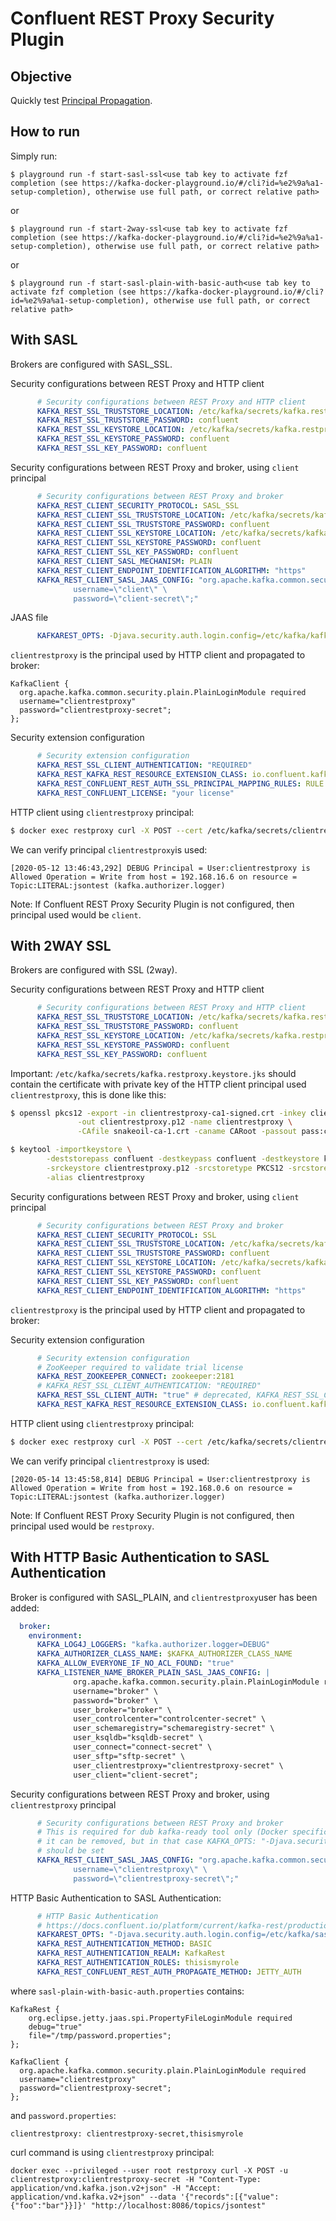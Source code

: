 # Confluent REST Proxy Security Plugin

## Objective

Quickly test [Principal Propagation](https://docs.confluent.io/current/confluent-security-plugins/kafka-rest/principal_propagation.html#principal-propagation).


## How to run

Simply run:

```
$ playground run -f start-sasl-ssl<use tab key to activate fzf completion (see https://kafka-docker-playground.io/#/cli?id=%e2%9a%a1-setup-completion), otherwise use full path, or correct relative path>
```

or

```
$ playground run -f start-2way-ssl<use tab key to activate fzf completion (see https://kafka-docker-playground.io/#/cli?id=%e2%9a%a1-setup-completion), otherwise use full path, or correct relative path>
```

or

```
$ playground run -f start-sasl-plain-with-basic-auth<use tab key to activate fzf completion (see https://kafka-docker-playground.io/#/cli?id=%e2%9a%a1-setup-completion), otherwise use full path, or correct relative path>
```

## With SASL

Brokers are configured with SASL_SSL.

Security configurations between REST Proxy and HTTP client

```yml
      # Security configurations between REST Proxy and HTTP client
      KAFKA_REST_SSL_TRUSTSTORE_LOCATION: /etc/kafka/secrets/kafka.restproxy.truststore.jks
      KAFKA_REST_SSL_TRUSTSTORE_PASSWORD: confluent
      KAFKA_REST_SSL_KEYSTORE_LOCATION: /etc/kafka/secrets/kafka.restproxy.keystore.jks
      KAFKA_REST_SSL_KEYSTORE_PASSWORD: confluent
      KAFKA_REST_SSL_KEY_PASSWORD: confluent
```

Security configurations between REST Proxy and broker, using `client` principal

```yml
      # Security configurations between REST Proxy and broker
      KAFKA_REST_CLIENT_SECURITY_PROTOCOL: SASL_SSL
      KAFKA_REST_CLIENT_SSL_TRUSTSTORE_LOCATION: /etc/kafka/secrets/kafka.restproxy.truststore.jks
      KAFKA_REST_CLIENT_SSL_TRUSTSTORE_PASSWORD: confluent
      KAFKA_REST_CLIENT_SSL_KEYSTORE_LOCATION: /etc/kafka/secrets/kafka.restproxy.keystore.jks
      KAFKA_REST_CLIENT_SSL_KEYSTORE_PASSWORD: confluent
      KAFKA_REST_CLIENT_SSL_KEY_PASSWORD: confluent
      KAFKA_REST_CLIENT_SASL_MECHANISM: PLAIN
      KAFKA_REST_CLIENT_ENDPOINT_IDENTIFICATION_ALGORITHM: "https"
      KAFKA_REST_CLIENT_SASL_JAAS_CONFIG: "org.apache.kafka.common.security.plain.PlainLoginModule required \
              username=\"client\" \
              password=\"client-secret\";"

```

JAAS file

```yml
      KAFKAREST_OPTS: -Djava.security.auth.login.config=/etc/kafka/kafka-rest.jaas.conf
```

`clientrestproxy` is the principal used by HTTP client and propagated to broker:

```
KafkaClient {
  org.apache.kafka.common.security.plain.PlainLoginModule required
  username="clientrestproxy"
  password="clientrestproxy-secret";
};
```

Security extension configuration

```yml
      # Security extension configuration
      KAFKA_REST_SSL_CLIENT_AUTHENTICATION: "REQUIRED"
      KAFKA_REST_KAFKA_REST_RESOURCE_EXTENSION_CLASS: io.confluent.kafkarest.security.KafkaRestSecurityResourceExtension
      KAFKA_REST_CONFLUENT_REST_AUTH_SSL_PRINCIPAL_MAPPING_RULES: RULE:^CN=(.*?),OU=TEST.*$$/$$1/,DEFAULT
      KAFKA_REST_CONFLUENT_LICENSE: "your license"
```

HTTP client using `clientrestproxy` principal:

```bash
$ docker exec restproxy curl -X POST --cert /etc/kafka/secrets/clientrestproxy.certificate.pem --key /etc/kafka/secrets/clientrestproxy.key --tlsv1.2 --cacert /etc/kafka/secrets/snakeoil-ca-1.crt -H "Content-Type: application/vnd.kafka.json.v2+json" -H "Accept: application/vnd.kafka.v2+json" --data '{"records":[{"value":{"foo":"bar"}}]}' "https://localhost:8086/topics/jsontest"
```

We can verify principal `clientrestproxy`is used:

```log
[2020-05-12 13:46:43,292] DEBUG Principal = User:clientrestproxy is Allowed Operation = Write from host = 192.168.16.6 on resource = Topic:LITERAL:jsontest (kafka.authorizer.logger)
```

Note: If Confluent REST Proxy Security Plugin is not configured, then principal used would be `client`.


## With 2WAY SSL

Brokers are configured with SSL (2way).

Security configurations between REST Proxy and HTTP client

```yml
      # Security configurations between REST Proxy and HTTP client
      KAFKA_REST_SSL_TRUSTSTORE_LOCATION: /etc/kafka/secrets/kafka.restproxy.truststore.jks
      KAFKA_REST_SSL_TRUSTSTORE_PASSWORD: confluent
      KAFKA_REST_SSL_KEYSTORE_LOCATION: /etc/kafka/secrets/kafka.restproxy.keystore.jks
      KAFKA_REST_SSL_KEYSTORE_PASSWORD: confluent
      KAFKA_REST_SSL_KEY_PASSWORD: confluent
```

Important: `/etc/kafka/secrets/kafka.restproxy.keystore.jks` should contain the certificate with private key of the HTTP client principal used `clientrestproxy`, this is done like this:

```bash
$ openssl pkcs12 -export -in clientrestproxy-ca1-signed.crt -inkey clientrestproxy.key \
               -out clientrestproxy.p12 -name clientrestproxy \
               -CAfile snakeoil-ca-1.crt -caname CARoot -passout pass:confluent

$ keytool -importkeystore \
        -deststorepass confluent -destkeypass confluent -destkeystore kafka.restproxy.keystore.jks \
        -srckeystore clientrestproxy.p12 -srcstoretype PKCS12 -srcstorepass confluent \
        -alias clientrestproxy
```

Security configurations between REST Proxy and broker, using `client` principal

```yml
      # Security configurations between REST Proxy and broker
      KAFKA_REST_CLIENT_SECURITY_PROTOCOL: SSL
      KAFKA_REST_CLIENT_SSL_TRUSTSTORE_LOCATION: /etc/kafka/secrets/kafka.restproxy.truststore.jks
      KAFKA_REST_CLIENT_SSL_TRUSTSTORE_PASSWORD: confluent
      KAFKA_REST_CLIENT_SSL_KEYSTORE_LOCATION: /etc/kafka/secrets/kafka.restproxy.keystore.jks
      KAFKA_REST_CLIENT_SSL_KEYSTORE_PASSWORD: confluent
      KAFKA_REST_CLIENT_SSL_KEY_PASSWORD: confluent
      KAFKA_REST_CLIENT_ENDPOINT_IDENTIFICATION_ALGORITHM: "https"

```

`clientrestproxy` is the principal used by HTTP client and propagated to broker:


Security extension configuration

```yml
      # Security extension configuration
      # ZooKeeper required to validate trial license
      KAFKA_REST_ZOOKEEPER_CONNECT: zookeeper:2181
      # KAFKA_REST_SSL_CLIENT_AUTHENTICATION: "REQUIRED"
      KAFKA_REST_SSL_CLIENT_AUTH: "true" # deprecated, KAFKA_REST_SSL_CLIENT_AUTHENTICATION: "REQUIRED"
      KAFKA_REST_KAFKA_REST_RESOURCE_EXTENSION_CLASS: io.confluent.kafkarest.security.KafkaRestSecurityResourceExtension
```

HTTP client using `clientrestproxy` principal:

```bash
$ docker exec restproxy curl -X POST --cert /etc/kafka/secrets/clientrestproxy.certificate.pem --key /etc/kafka/secrets/clientrestproxy.key --tlsv1.2 --cacert /etc/kafka/secrets/snakeoil-ca-1.crt -H "Content-Type: application/vnd.kafka.json.v2+json" -H "Accept: application/vnd.kafka.v2+json" --data '{"records":[{"value":{"foo":"bar"}}]}' "https://restproxy:8086/topics/jsontest"
```

We can verify principal `clientrestproxy` is used:

```log
[2020-05-14 13:45:58,814] DEBUG Principal = User:clientrestproxy is Allowed Operation = Write from host = 192.168.0.6 on resource = Topic:LITERAL:jsontest (kafka.authorizer.logger)
```

Note: If Confluent REST Proxy Security Plugin is not configured, then principal used would be `restproxy`.

## With HTTP Basic Authentication to SASL Authentication

Broker is configured with SASL_PLAIN, and `clientrestproxy`user has been added:

```yml
  broker:
    environment:
      KAFKA_LOG4J_LOGGERS: "kafka.authorizer.logger=DEBUG"
      KAFKA_AUTHORIZER_CLASS_NAME: $KAFKA_AUTHORIZER_CLASS_NAME
      KAFKA_ALLOW_EVERYONE_IF_NO_ACL_FOUND: "true"
      KAFKA_LISTENER_NAME_BROKER_PLAIN_SASL_JAAS_CONFIG: |
              org.apache.kafka.common.security.plain.PlainLoginModule required \
              username="broker" \
              password="broker" \
              user_broker="broker" \
              user_controlcenter="controlcenter-secret" \
              user_schemaregistry="schemaregistry-secret" \
              user_ksqldb="ksqldb-secret" \
              user_connect="connect-secret" \
              user_sftp="sftp-secret" \
              user_clientrestproxy="clientrestproxy-secret" \
              user_client="client-secret";
```


Security configurations between REST Proxy and broker, using `clientrestproxy` principal

```yml
      # Security configurations between REST Proxy and broker
      # This is required for dub kafka-ready tool only (Docker specific)
      # it can be removed, but in that case KAFKA_OPTS: "-Djava.security.auth.login.config=/etc/kafka/sasl-plain-with-basic-auth.properties"
      # should be set
      KAFKA_REST_CLIENT_SASL_JAAS_CONFIG: "org.apache.kafka.common.security.plain.PlainLoginModule required \
              username=\"clientrestproxy\" \
              password=\"clientrestproxy-secret\";"

```

HTTP Basic Authentication to SASL Authentication:

```yml
      # HTTP Basic Authentication
      # https://docs.confluent.io/platform/current/kafka-rest/production-deployment/rest-proxy/security.html#http-basic-authentication
      KAFKAREST_OPTS: "-Djava.security.auth.login.config=/etc/kafka/sasl-plain-with-basic-auth.properties"
      KAFKA_REST_AUTHENTICATION_METHOD: BASIC
      KAFKA_REST_AUTHENTICATION_REALM: KafkaRest
      KAFKA_REST_AUTHENTICATION_ROLES: thisismyrole
      KAFKA_REST_CONFLUENT_REST_AUTH_PROPAGATE_METHOD: JETTY_AUTH
```

where `sasl-plain-with-basic-auth.properties` contains:

```properties
KafkaRest {
    org.eclipse.jetty.jaas.spi.PropertyFileLoginModule required
    debug="true"
    file="/tmp/password.properties";
};

KafkaClient {
  org.apache.kafka.common.security.plain.PlainLoginModule required
  username="clientrestproxy"
  password="clientrestproxy-secret";
};
```

and `password.properties`:

```properties
clientrestproxy: clientrestproxy-secret,thisismyrole
```

curl command is using `clientrestproxy` principal:

```
docker exec --privileged --user root restproxy curl -X POST -u clientrestproxy:clientrestproxy-secret -H "Content-Type: application/vnd.kafka.json.v2+json" -H "Accept: application/vnd.kafka.v2+json" --data '{"records":[{"value":{"foo":"bar"}}]}' "http://localhost:8086/topics/jsontest"
```


